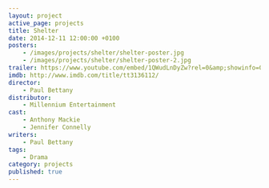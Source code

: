 ```yaml
---
layout: project
active_page: projects
title: Shelter
date: 2014-12-11 12:00:00 +0100
posters:
    - /images/projects/shelter/shelter-poster.jpg
    - /images/projects/shelter/shelter-poster-2.jpg
trailer: https://www.youtube.com/embed/1QWudLnDyZw?rel=0&amp;showinfo=0
imdb: http://www.imdb.com/title/tt3136112/
director:
    - Paul Bettany
distributor:
    - Millennium Entertainment
cast:
    - Anthony Mackie
    - Jennifer Connelly
writers:
    - Paul Bettany
tags:
    - Drama
category: projects
published: true
---
```

